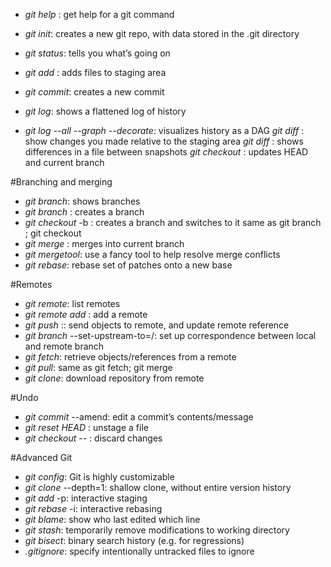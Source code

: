 
* *git help* <command>: get help for a git command
* *git init*: creates a new git repo, with data stored in the .git directory
* *git status*: tells you what’s going on
* *git add* <filename>: adds files to staging area
* *git commit*: creates a new commit 


* *git log*: shows a flattened log of history
* *git log --all --graph --decorate*: visualizes history as a DAG
*git diff* <filename>: show changes you made relative to the staging area
*git diff* <revision> <filename>: shows differences in a file between snapshots
*git checkout* <revision>: updates HEAD and current branch 


#Branching and merging

* *git branch*: shows branches
* *git branch* <name>: creates a branch
* *git checkout* -b <name>: creates a branch and switches to it
same as git branch <name>; git checkout <name>
* *git merge* <revision>: merges into current branch
* *git mergetool*: use a fancy tool to help resolve merge conflicts
* *git rebase*: rebase set of patches onto a new base 



#Remotes

* *git remote*: list remotes
* *git remote add* <name> <url>: add a remote
* *git push* <remote> <local branch>:<remote branch>: send objects to remote, and update remote reference
* *git branch* --set-upstream-to=<remote>/<remote branch>: set up correspondence between local and remote branch
* *git fetch*: retrieve objects/references from a remote
* *git pull*: same as git fetch; git merge
* *git clone*: download repository from remote



#Undo

* *git commit* --amend: edit a commit’s contents/message
* *git reset HEAD* <file>: unstage a file
* *git checkout* -- <file>: discard changes




#Advanced Git

* *git config*: Git is highly customizable
* *git clone* --depth=1: shallow clone, without entire version history
* *git add* -p: interactive staging
* *git rebase* -i: interactive rebasing
* *git blame*: show who last edited which line
* *git stash*: temporarily remove modifications to working directory
* *git bisect*: binary search history (e.g. for regressions)
* *.gitignore*: specify intentionally untracked files to ignore





